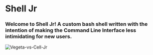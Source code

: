 # Shell Jr

### Welcome to Shell Jr! A custom bash shell written with the intention of making the Command Line Interface less intimidating for new users.

![Vegeta-vs-Cell-Jr](https://github.com/user-attachments/assets/564dc5a7-0fa8-4f0c-9d16-112480bc2dbe)
